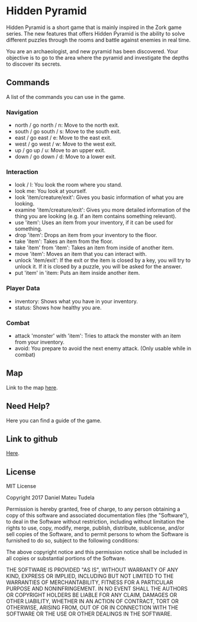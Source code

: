 # **Hidden Pyramid**

Hidden Pyramid is a short game that is mainly inspired in the Zork game series. The new features that offers Hidden Pyramid is the ability to solve different puzzles through the rooms and battle against enemies in real time.

You are an archaeologist, and new pyramid has been discovered. Your objective is to go to the area where the pyramid and investigate the depths to discover its secrets.

## Commands

A list of the commands you can use in the game.

### Navigation

* north / go north / n: Move to the north exit.
* south / go south / s: Move to the south exit.
* east / go east / e: Move to the east exit.
* west / go west / w: Move to the west exit.
* up / go up / u: Move to an upper exit.
* down / go down / d: Move to a lower exit.

### Interaction

* look / l: You look the room where you stand.
* look me: You look at yourself.
* look 'item/creature/exit': Gives you basic information of what you are looking.
* examine 'item/creature/exit': Gives you more detailed information of the thing you are looking (e.g. if an item contains something relevant).
* use 'item': Uses an item from your inventory, if it can be used for something.
* drop 'item': Drops an item from your inventory to the floor.
* take 'item': Takes an item from the floor.
* take 'item' from 'item': Takes an item from inside of another item.
* move 'item': Moves an item that you can interact with.
* unlock 'item/exit': If the exit or the item is closed by a key, you will try to unlock it. If it is closed by a puzzle, you will be asked for the answer.
* put 'item' in 'item: Puts an item inside another item.

### Player Data
* inventory: Shows what you have in your inventory.
* status: Shows how healthy you are.

### Combat
* attack 'monster' with 'item': Tries to attack the monster with an item from your inventory.
* avoid: You prepare to avoid the next enemy attack. (Only usable while in combat)

## Map
Link to the map [here](https://github.com/Nyghor/Hidden-Pyramid/wiki/Map).

## Need Help?
Here you can find a guide of the game.

## Link to github
[Here](https://github.com/Nyghor/Hidden-Pyramid).

## License

MIT License

Copyright 2017 Daniel Mateu Tudela

Permission is hereby granted, free of charge, to any person obtaining a copy of this software and associated documentation files (the "Software"), to deal in the Software without restriction, including without limitation the rights to use, copy, modify, merge, publish, distribute, sublicense, and/or sell copies of the Software, and to permit persons to whom the Software is furnished to do so, subject to the following conditions:

The above copyright notice and this permission notice shall be included in all copies or substantial portions of the Software.

THE SOFTWARE IS PROVIDED "AS IS", WITHOUT WARRANTY OF ANY KIND, EXPRESS OR IMPLIED, INCLUDING BUT NOT LIMITED TO THE WARRANTIES OF MERCHANTABILITY, FITNESS FOR A PARTICULAR PURPOSE AND NONINFRINGEMENT. IN NO EVENT SHALL THE AUTHORS OR COPYRIGHT HOLDERS BE LIABLE FOR ANY CLAIM, DAMAGES OR OTHER LIABILITY, WHETHER IN AN ACTION OF CONTRACT, TORT OR OTHERWISE, ARISING FROM, OUT OF OR IN CONNECTION WITH THE SOFTWARE OR THE USE OR OTHER DEALINGS IN THE SOFTWARE.

